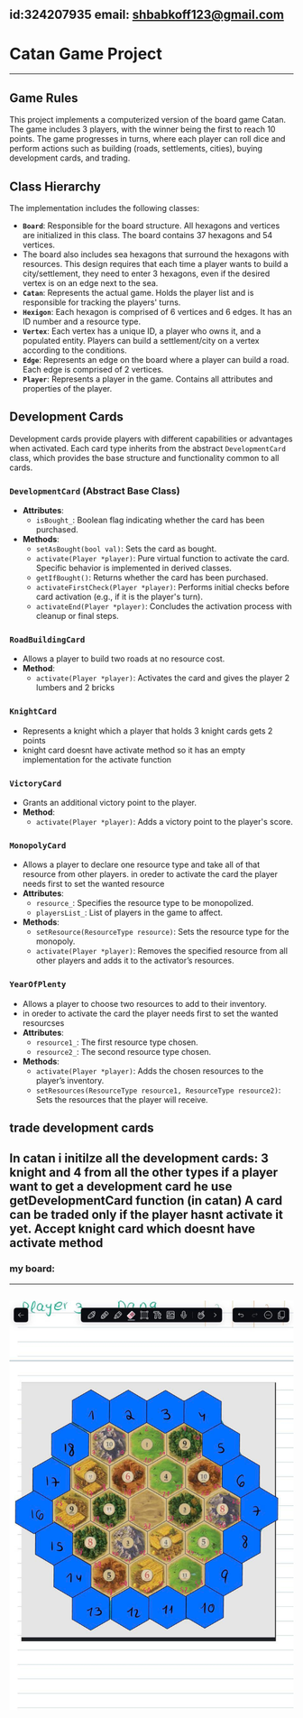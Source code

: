 id:324207935
email: shbabkoff123@gmail.com
---
# Catan Game Project
---
## Game Rules
This project implements a computerized version of the board game Catan. The game includes 3 players, with the winner being the first to reach 10 points. The game progresses in turns, where each player can roll dice and perform actions such as building (roads, settlements, cities), buying development cards, and trading.

## Class Hierarchy
The implementation includes the following classes:
- **`Board`**: Responsible for the board structure. All hexagons and vertices are initialized in this class. The board contains 37 hexagons and 54 vertices.
- The board also includes sea hexagons that surround the hexagons with resources. This design requires that each time a player wants to build a city/settlement, they need to enter 3 hexagons, even if the desired vertex is on an edge next to the sea.
- **`Catan`**: Represents the actual game. Holds the player list and is responsible for tracking the players' turns.
- **`Hexigon`**: Each hexagon is comprised of 6 vertices and 6 edges. It has an ID number and a resource type.
- **`Vertex`**: Each vertex has a unique ID, a player who owns it, and a populated entity. Players can build a settlement/city on a vertex according to the conditions.
- **`Edge`**: Represents an edge on the board where a player can build a road. Each edge is comprised of 2 vertices.
- **`Player`**: Represents a player in the game. Contains all attributes and properties of the player.

## Development Cards
Development cards provide players with different capabilities or advantages when activated. Each card type inherits from the abstract `DevelopmentCard` class, which provides the base structure and functionality common to all cards.

### `DevelopmentCard` (Abstract Base Class)
- **Attributes**:
  - `isBought_`: Boolean flag indicating whether the card has been purchased.
- **Methods**:
  - `setAsBought(bool val)`: Sets the card as bought.
  - `activate(Player *player)`: Pure virtual function to activate the card. Specific behavior is implemented in derived classes.
  - `getIfBought()`: Returns whether the card has been purchased.
  - `activateFirstCheck(Player *player)`: Performs initial checks before card activation (e.g., if it is the player's turn).
  - `activateEnd(Player *player)`: Concludes the activation process with cleanup or final steps.

### `RoadBuildingCard`
- Allows a player to build two roads at no resource cost.
- **Method**:
  - `activate(Player *player)`: Activates the card and gives the player 2 lumbers and 2 bricks

### `KnightCard`
- Represents a knight which a player that holds 3 knight cards gets 2 points
- knight card doesnt have activate method so it has an empty implementation for the activate function

### `VictoryCard`
- Grants an additional victory point to the player.
- **Method**:
  - `activate(Player *player)`: Adds a victory point to the player's score.

### `MonopolyCard`
- Allows a player to declare one resource type and take all of that resource from other players.
in oreder to activate the card the player needs first to set the wanted resource
- **Attributes**:
  - `resource_`: Specifies the resource type to be monopolized.
  - `playersList_`: List of players in the game to affect.
- **Methods**:
  - `setResource(ResourceType resource)`: Sets the resource type for the monopoly.
  - `activate(Player *player)`: Removes the specified resource from all other players and adds it to the activator’s resources.

### `YearOfPlenty`
- Allows a player to choose two resources to add to their inventory.
- in oreder to activate the card the player needs first to set the wanted resourcses
- **Attributes**:
  - `resource1_`: The first resource type chosen.
  - `resource2_`: The second resource type chosen.
- **Methods**:
  - `activate(Player *player)`: Adds the chosen resources to the player’s inventory.
  - `setResources(ResourceType resource1, ResourceType resource2)`: Sets the resources that the player will receive.

## trade development cards
In catan i initilze all the development cards: 3 knight and 4 from all the other types
if a player want to get a development card he use getDevelopmentCard function (in catan)
A card can be traded only if the player hasnt activate it yet.
Accept knight card which doesnt have activate method
---
### my board:
---
![Catan Board Layout](catan.jpg)
---
